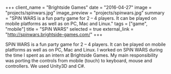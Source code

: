 +++
client_name = "Brightside Games"
date = "2016-04-27"
image = "projects/spinwars.jpg"
image_preview = "projects/spinwars.jpg"
summary = "SPiN WARS is a fun party game for 2 – 4 players. It can be played on mobile platforms as well as on PC, Mac and Linux."
tags = ["game", "mobile"]
title = "SPiN WARS"
selected = true
external_link = "http://spinwars.brightside-games.com/"
+++

SPiN WARS is a fun party game for 2 – 4 players. It can be played on mobile platforms as well as on PC, Mac and Linux. I worked on SPiN WARS during the time I spent as an intern at Brightside Games. My main responsibility was porting the controls from mobile (touch) to keyboard, mouse and controllers. We used Unity3D and C#.